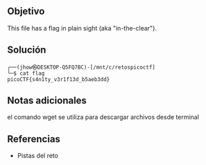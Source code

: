 ## Objetivo

This file has a flag in plain sight (aka "in-the-clear").
## Solución
```
┌──(jhow㉿DESKTOP-Q5FQ7BC)-[/mnt/c/retospicoctf]
└─$ cat flag
picoCTF{s4n1ty_v3r1f13d_b5aeb3dd}
```
## Notas adicionales
el comando wget se utiliza para descargar archivos desde terminal

## Referencias
+ Pistas del reto 